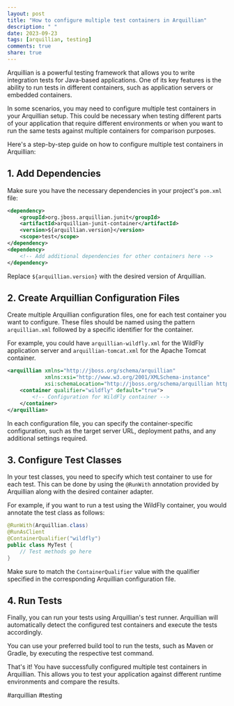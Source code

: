 ```yaml
---
layout: post
title: "How to configure multiple test containers in Arquillian"
description: " "
date: 2023-09-23
tags: [arquillian, testing]
comments: true
share: true
---
```


Arquillian is a powerful testing framework that allows you to write integration tests for Java-based applications. One of its key features is the ability to run tests in different containers, such as application servers or embedded containers.

In some scenarios, you may need to configure multiple test containers in your Arquillian setup. This could be necessary when testing different parts of your application that require different environments or when you want to run the same tests against multiple containers for comparison purposes.

Here's a step-by-step guide on how to configure multiple test containers in Arquillian:

## 1. Add Dependencies

Make sure you have the necessary dependencies in your project's `pom.xml` file:

```xml
<dependency>
    <groupId>org.jboss.arquillian.junit</groupId>
    <artifactId>arquillian-junit-container</artifactId>
    <version>${arquillian.version}</version>
    <scope>test</scope>
</dependency>
<dependency>
    <!-- Add additional dependencies for other containers here -->
</dependency>
```

Replace `${arquillian.version}` with the desired version of Arquillian.

## 2. Create Arquillian Configuration Files

Create multiple Arquillian configuration files, one for each test container you want to configure. These files should be named using the pattern `arquillian.xml` followed by a specific identifier for the container.

For example, you could have `arquillian-wildfly.xml` for the WildFly application server and `arquillian-tomcat.xml` for the Apache Tomcat container.

```xml
<arquillian xmlns="http://jboss.org/schema/arquillian"
            xmlns:xsi="http://www.w3.org/2001/XMLSchema-instance"
            xsi:schemaLocation="http://jboss.org/schema/arquillian http://www.jboss.org/schema/arquillian/arquillian_1_0.xsd">
    <container qualifier="wildfly" default="true">
        <!-- Configuration for WildFly container -->
    </container>
</arquillian>
```

In each configuration file, you can specify the container-specific configuration, such as the target server URL, deployment paths, and any additional settings required.

## 3. Configure Test Classes

In your test classes, you need to specify which test container to use for each test. This can be done by using the `@RunWith` annotation provided by Arquillian along with the desired container adapter.

For example, if you want to run a test using the WildFly container, you would annotate the test class as follows:

```java
@RunWith(Arquillian.class)
@RunAsClient
@ContainerQualifier("wildfly")
public class MyTest {
    // Test methods go here
}
```

Make sure to match the `ContainerQualifier` value with the qualifier specified in the corresponding Arquillian configuration file.

## 4. Run Tests

Finally, you can run your tests using Arquillian's test runner. Arquillian will automatically detect the configured test containers and execute the tests accordingly.

You can use your preferred build tool to run the tests, such as Maven or Gradle, by executing the respective test command.

That's it! You have successfully configured multiple test containers in Arquillian. This allows you to test your application against different runtime environments and compare the results.

#arquillian #testing
